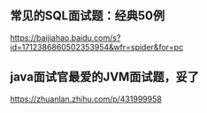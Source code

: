 ## 常见的SQL面试题：经典50例

https://baijiahao.baidu.com/s?id=1712386860502353954&wfr=spider&for=pc



## java面试官最爱的JVM面试题，妥了

https://zhuanlan.zhihu.com/p/431999958
